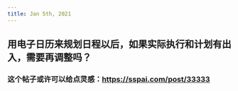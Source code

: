 ```yaml
---
title: Jan 5th, 2021
---
```


## 用电子日历来规划日程以后，如果实际执行和计划有出入，需要再调整吗？
### 这个帖子或许可以给点灵感：https://sspai.com/post/33333
###

